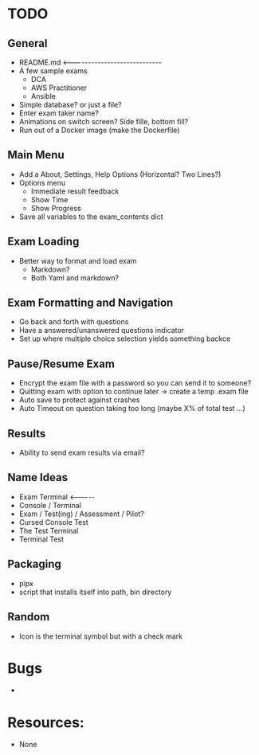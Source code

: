 # TODO 

## General
- README.md <----------------------------
- A few sample exams
  - DCA
  - AWS Practitioner
  - Ansible
- Simple database? or just a file?
- Enter exam taker name?
- Animations on switch screen?  Side fille, bottom fill?
- Run out of a Docker image (make the Dockerfile)


## Main Menu
- Add a About, Settings, Help Options (Horizontal? Two Lines?)
- Options menu
  - Immediate result feedback
  - Show Time
  - Show Progress
- Save all variables to the exam_contents dict

## Exam Loading
- Better way to format and load exam
  - Markdown?
  - Both Yaml and markdown?

## Exam Formatting and Navigation
- Go back and forth with questions
- Have a answered/unanswered questions indicator 
- Set up where multiple choice selection yields something backce

## Pause/Resume Exam
- Encrypt the exam file with a password so you can send it to someone?
- Quitting exam with option to continue later -> create a temp .exam file
- Auto save to protect against crashes
- Auto Timeout on question taking too long (maybe X% of total test ...)

## Results
- Ability to send exam results via email?

## Name Ideas
  - Exam Terminal <-----
  - Console / Terminal
  - Exam / Test(ing) / Assessment / Pilot?
  - Cursed Console Test
  - The Test Terminal
  - Terminal Test

## Packaging
- pipx
- script that installs itself into path, bin directory

## Random
- Icon is the terminal symbol but with a check mark


# Bugs
- 

# Resources:
- None
